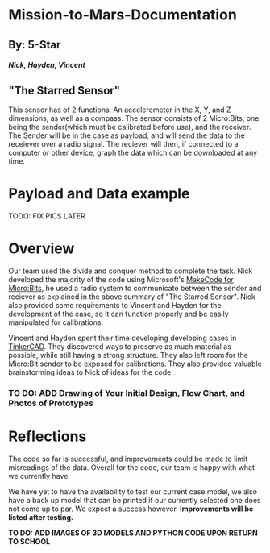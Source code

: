 # Mission-to-Mars-Documentation 
## By: 5-Star 
##### Nick, Hayden, Vincent

## "The Starred Sensor"
This sensor has of 2 functions: An accelerometer in the X, Y, and Z dimensions, as well as a compass. The sensor consists of 2 Micro:Bits, one being the sender(which must be calibrated before use), and the receiver. The Sender will be in the case as payload, and will send the data to the receiever over a radio signal. The reciever will then, if connected to a computer or other device, graph the data which can be downloaded at any time. 

# Payload and Data example
TODO: FIX PICS LATER

# Overview
Our team used the divide and conquer method to complete the task. Nick developed the majority of the code using Microsoft's [MakeCode for Micro:Bits](https://makecode.microbit.org/), he used a radio system to communicate between the sender and reciever as explained in the above summary of "The Starred Sensor". Nick also provided some requirements to Vincent and Hayden for the development of the case, so it can function properly and be easily manipulated for calibrations.

Vincent and Hayden spent their time developing developing cases in [TinkerCAD](https://www.tinkercad.com/). They discovered ways to preserve as much material as possible, while still having a strong structure. They also left room for the Micro:Bit sender to be exposed for calibrations. They also provided valuable brainstorming ideas to Nick of ideas for the code.

### TO DO: ADD Drawing of Your Initial Design, Flow Chart, and Photos of Prototypes
<!--
![initial design, flow chart](annotated-CamScanner 11-24-2020 10.00.pdf)
![Prototypes](
-->

# Reflections
The code so far is successful, and improvements could be made to limit misreadings of the data. Overall for the code, our team is happy with what we currently have. 

We have yet to have the availability to test our current case model, we also have a back up model that can be printed if our currently selected one does not come up to par. We expect a success however. **Improvements will be listed after testing.**

**TO DO: ADD IMAGES OF 3D MODELS AND PYTHON CODE UPON RETURN TO SCHOOL**



